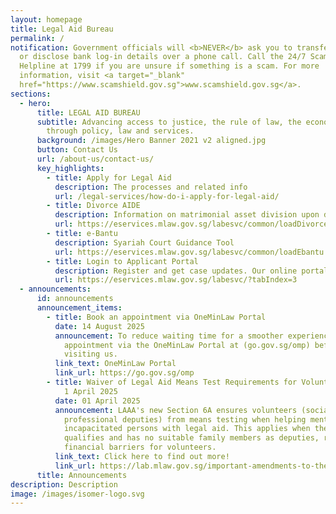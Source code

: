 ```yaml
---
layout: homepage
title: Legal Aid Bureau
permalink: /
notification: Government officials will <b>NEVER</b> ask you to transfer money
  or disclose bank log-in details over a phone call. Call the 24/7 ScamShield
  Helpline at 1799 if you are unsure if something is a scam. For more
  information, visit <a target="_blank"
  href="https://www.scamshield.gov.sg">www.scamshield.gov.sg</a>.
sections:
  - hero:
      title: LEGAL AID BUREAU
      subtitle: Advancing access to justice, the rule of law, the economy and society
        through policy, law and services.
      background: /images/Hero Banner 2021 v2 aligned.jpg
      button: Contact Us
      url: /about-us/contact-us/
      key_highlights:
        - title: Apply for Legal Aid
          description: The processes and related info
          url: /legal-services/how-do-i-apply-for-legal-aid/
        - title: Divorce AIDE
          description: Information on matrimonial asset division upon divorce
          url: https://eservices.mlaw.gov.sg/labesvc/common/loadDivorceAIDEv2.do
        - title: e-Bantu
          description: Syariah Court Guidance Tool
          url: https://eservices.mlaw.gov.sg/labesvc/common/loadEbantu.do
        - title: Login to Applicant Portal
          description: Register and get case updates. Our online portal helps you save time.
          url: https://eservices.mlaw.gov.sg/labesvc/?tabIndex=3
  - announcements:
      id: announcements
      announcement_items:
        - title: Book an appointment via OneMinLaw Portal
          date: 14 August 2025
          announcement: To reduce waiting time for a smoother experience, please make an
            appointment via the OneMinLaw Portal at (go.gov.sg/omp) before
            visiting us.
          link_text: OneMinLaw Portal
          link_url: https://go.gov.sg/omp
        - title: Waiver of Legal Aid Means Test Requirements for Volunteer Deputies w.e.f.
            1 April 2025
          date: 01 April 2025
          announcement: LAAA's new Section 6A ensures volunteers (social workers,
            professional deputies) from means testing when helping mentally
            incapacitated persons with legal aid. This applies when the person
            qualifies and has no suitable family members as deputies, removing
            financial barriers for volunteers.
          link_text: Click here to find out more!
          link_url: https://lab.mlaw.gov.sg/important-amendments-to-the-legal-aid-and-advice-act/
      title: Announcements
description: Description
image: /images/isomer-logo.svg
---
```

